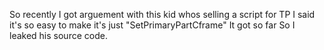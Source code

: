 So recently I got arguement with this kid whos selling a script for TP
I said it's so easy to make it's just "SetPrimaryPartCframe" It got so far
So I leaked his source code.
